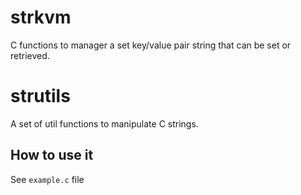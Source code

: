 # strkvm
C functions to manager a set key/value pair string that can be set or retrieved.

# strutils
A set of util functions to manipulate C strings.

## How to use it
See `example.c` file
